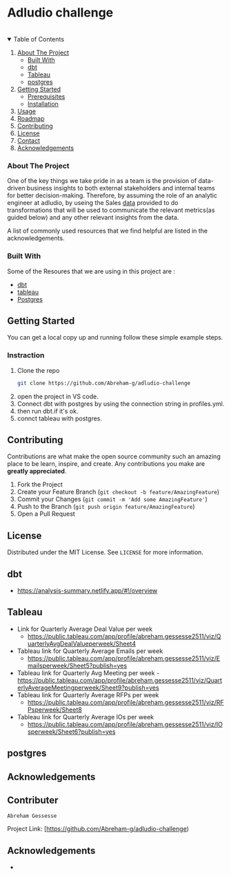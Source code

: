 # Adludio challenge

<br />




<!-- TABLE OF CONTENTS -->
<details open="open">
  <summary>Table of Contents</summary>
  <ol>
    <li>
      <a href="#about-the-project">About The Project</a>
      <ul>
        <li><a href="#built-with">Built With</a></li>
        <li><a href="#dbt"> dbt</a></li>
        <li><a href="#Tableau"> Tableau</a></li>
        <li><a href="#postgres"> postgres</a></li>
      </ul>
    </li>
    <li>
      <a href="#getting-started">Getting Started</a>
      <ul>
        <li><a href="#prerequisites">Prerequisites</a></li>
        <li><a href="#installation">Installation</a></li>
      </ul>
    </li>
    <li><a href="#usage">Usage</a></li>
    <li><a href="#roadmap">Roadmap</a></li>
    <li><a href="#contributing">Contributing</a></li>
    <li><a href="#license">License</a></li>
    <li><a href="#contact">Contact</a></li>
    <li><a href="#acknowledgements">Acknowledgements</a></li>
  </ol>
</details>

### About The Project
One of the key things we take pride in as a team is the provision of data-driven business
insights to both external stakeholders and internal teams for better decision-making. Therefore,
by assuming the role of an analytic engineer at adludio, by useing the Sales [data](https://drive.google.com/file/d/1Nz1ywJZvm0vtq_uwDUQkeBZH32NE3wWk/view)
provided to do transformations that will be used to communicate the relevant metrics(as guided below) and any
other relevant insights from the data.


A list of commonly used resources that we find helpful are listed in the acknowledgements.

### Built With

Some of the Resoures that we are using in this project are :
 - [dbt](https://discourse.getdbt.com/)
 - [tableau](https://www.tableau.com/learn/get-started)
 - [Postgres](https://www.postgresql.org/docs/8.3/app-postgres.html)

<!-- GETTING STARTED -->
## Getting Started

You can get a local copy up and running follow these simple example steps.

### Instraction

1. Clone the repo
   ```sh
   git clone https://github.com/Abreham-g/adludio-challenge
   ```
2. open the project in VS code.
3. Connect dbt with postgres by using the connection string in profiles.yml.
4. then run dbt.if it's ok.
5. connct tableau with postgres.


<!-- USAGE EXAMPLES -->


<!-- CONTRIBUTING -->
## Contributing

Contributions are what make the open source community such an amazing place to be learn, inspire, and create. Any contributions you make are **greatly appreciated**.

1. Fork the Project
2. Create your Feature Branch (`git checkout -b feature/AmazingFeature`)
3. Commit your Changes (`git commit -m 'Add some AmazingFeature'`)
4. Push to the Branch (`git push origin feature/AmazingFeature`)
5. Open a Pull Request



<!-- LICENSE -->
## License

Distributed under the MIT License. See `LICENSE` for more information.
## dbt
- https://analysis-summary.netlify.app/#!/overview
## Tableau

  - Link for Quarterly Average Deal Value per week
    - https://public.tableau.com/app/profile/abreham.gessesse2511/viz/QuarterlyAvgDealValueperweek/Sheet4
 - Tableau link for Quarterly Average Emails per week
    - https://public.tableau.com/app/profile/abreham.gessesse2511/viz/Emailsperweek/Sheet5?publish=yes
 - Tableau link for Quarterly Avg Meeting per week
    -https://public.tableau.com/app/profile/abreham.gessesse2511/viz/QuarterlyAverageMeetingperweek/Sheet9?publish=yes
- Tableau link for Quarterly Average RFPs per week
   - https://public.tableau.com/app/profile/abreham.gessesse2511/viz/RFPsperweek/Sheet8
- Tableau link for Quarterly Average IOs per week
  - https://public.tableau.com/app/profile/abreham.gessesse2511/viz/IOsperweek/Sheet6?publish=yes
  
 ## postgres

<!-- ACKNOWLEDGEMENTS -->
## Acknowledgements





<!-- CONTACT -->
## Contributer
    Abreham Gessesse


Project Link: [https://github.com/Abreham-g/adludio-challenge)

<!-- ACKNOWLEDGEMENTS -->
## Acknowledgements

* 
